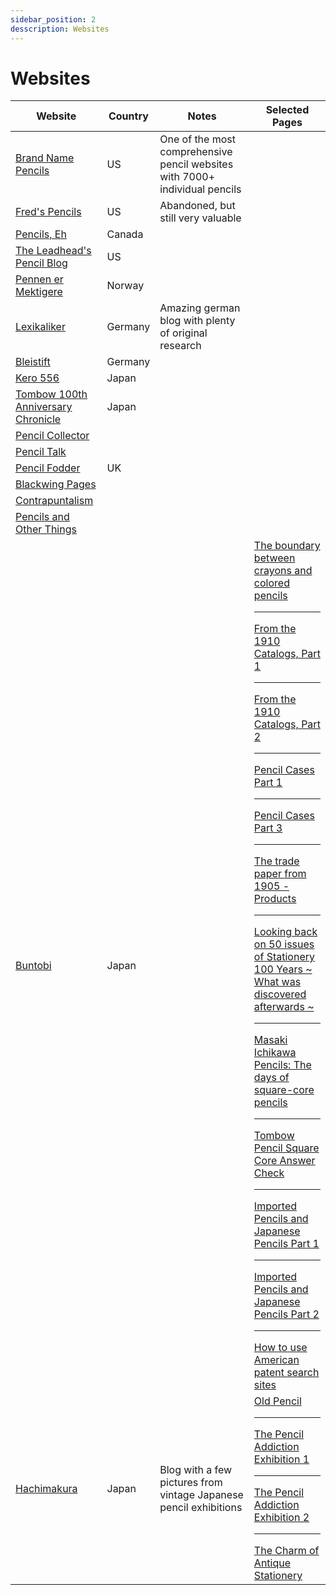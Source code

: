 ```yaml
---
sidebar_position: 2
desscription: Websites
---
```


# Websites

| Website | Country | Notes | Selected Pages |
| --- | --- | --- | --- |
| [Brand Name Pencils](https://brandnamepencils.com/) | US | One of the most comprehensive pencil websites with 7000+ individual pencils | |
| [Fred's Pencils](https://fredspencils.wordpress.com/) | US | Abandoned, but still very valuable | |
| [Pencils, Eh](https://pencilseh.weebly.com/) | Canada | | |
| [The Leadhead's Pencil Blog](https://leadheadpencils.blogspot.com/) | US | | |
| [Pennen er Mektigere](https://english.pennenermektigere.no/) | Norway | | |
| [Lexikaliker](https://www.lexikaliker.de/) | Germany | Amazing german blog with plenty of original research | |
| [Bleistift](https://bleistift.blog/) | Germany | | |
| [Kero 556](http://www.kero556.com/) | Japan | | |
| [Tombow 100th Anniversary Chronicle](https://www.tombow.com/100th/chronicle.php) | Japan | | |
| [Pencil Collector](https://www.flickr.com/photos/pencilcollector/) | | | |
| [Pencil Talk](https://www.penciltalk.org/) | | | |
| [Pencil Fodder](https://pencilfodder.com/) | UK | | |
| [Blackwing Pages](https://blackwingpages.wordpress.com/)| | | |
|[Contrapuntalism](https://contrapuntalism.wordpress.com/)||||
|[Pencils and Other Things](https://pencilsandotherthings.wordpress.com/)||||
| [Buntobi](https://www.buntobi.com/) | Japan | | [The boundary between crayons and colored pencils](https://www.buntobi.com/articles/entry/series/taimichi/010919/)<hr/>[From the 1910 Catalogs, Part 1](https://www.buntobi.com/articles/entry/series/taimichi/009861/)<hr/>[From the 1910 Catalogs, Part 2](https://www.buntobi.com/articles/entry/series/taimichi/010037/)<hr/>[Pencil Cases Part 1](https://www.buntobi.com/articles/entry/series/taimichi/009345/)<hr/>[Pencil Cases Part 3](https://www.buntobi.com/articles/entry/series/taimichi/009686/)<hr/>[The trade paper from 1905 - Products](https://www.buntobi.com/articles/entry/series/taimichi/014279/)<hr/>[Looking back on 50 issues of Stationery 100 Years ~ What was discovered afterwards ~](https://www.buntobi.com/articles/entry/series/taimichi/016721/)<hr/>[Masaki Ichikawa Pencils: The days of square-core pencils](https://www.buntobi.com/articles/entry/series/taimichi/015731/)<hr/>[Tombow Pencil Square Core Answer Check](https://www.buntobi.com/articles/entry/series/taimichi/015600/)<hr/>[Imported Pencils and Japanese Pencils Part 1](https://www.buntobi.com/articles/entry/series/taimichi/007518/)<hr/>[Imported Pencils and Japanese Pencils Part 2](https://www.buntobi.com/articles/entry/series/taimichi/007597/)<hr/>[How to use American patent search sites](https://www.buntobi.com/articles/entry/series/taimichi/017012/) |
| [Hachimakura](http://hachimakura.com) | Japan | Blog with a few pictures from vintage Japanese pencil exhibitions | [Old Pencil](https://hachimakura.com/info/?p=153) <hr/> [The Pencil Addiction Exhibition 1](http://hachimakura.com/info/?p=1046) <hr/> [The Pencil Addiction Exhibition 2](https://hachimakura.com/info/?p=1075) <hr/> [The Charm of Antique Stationery](https://hachimakura.com/info/?p=1435) |
